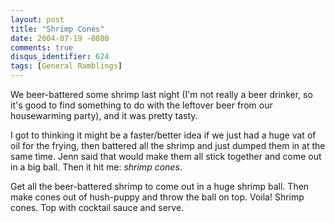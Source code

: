 ```yaml
---
layout: post
title: "Shrimp Cones"
date: 2004-07-19 -0800
comments: true
disqus_identifier: 624
tags: [General Ramblings]
---
```

We beer-battered some shrimp last night (I'm not really a beer drinker,
so it's good to find something to do with the leftover beer from our
housewarming party), and it was pretty tasty.

 I got to thinking it might be a faster/better idea if we just had a
huge vat of oil for the frying, then battered all the shrimp and just
dumped them in at the same time. Jenn said that would make them all
stick together and come out in a big ball. Then it hit me: *shrimp
cones*.

 Get all the beer-battered shrimp to come out in a huge shrimp ball.
Then make cones out of hush-puppy and throw the ball on top. Voila!
Shrimp cones. Top with cocktail sauce and serve.
